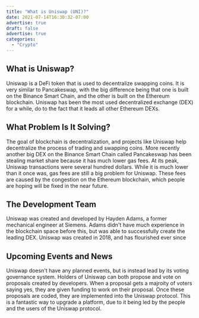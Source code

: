 ```yaml
---
title: "What is Uniswap (UNI)?"
date: 2021-07-14T16:30:32-07:00
advertise: true
draft: false
advertise: true
categories:
  - "Crypto"
---
```



## What is Uniswap?

Uniswap is a DeFi token that is used to decentralize swapping coins. It is very similar to Pancakeswap, with the big difference being that one is built on the Binance Smart Chain, and the other is built on the Ethereum blockchain. Uniswap has been the most used decentralized exchange (DEX) for a while, do to the fact that it leads all other Ethereum DEXs.

## What Problem Is It Solving?

The goal of blockchain is decentralization, and projects like Uniswap help decentralize the process of trading and swapping coins. More recently another big DEX on the Binance Smart Chain called Pancakeswap has been stealing market share because it has much lower gas fees. At its peak, Uniswap transactions were several hundred dollars. While it is much lower than it once was, gas fees are still a big problem for Uniswap. These fees are caused by the congestion on the Ethereum blockchain, which people are hoping will be fixed in the near future.

## The Development Team

Uniswap was created and developed by Hayden Adams, a former mechanical engineer at Siemens. Adams didn't have much experience in the blockchain space before this, but was able to successfully create the leading DEX. Uniswap was created in 2018, and has flourished ever since

## Upcoming Events and News

Uniswap doesn't have any planned events, but is instead lead by its voting governance system. Holders of Uniswap can both propose and vote on proposals created by developers. When a proposal gets a majroity of voters saying yes, they are given funding to work on their proposal. Once these proposals are coded, they are implemented into the Uniswap protocol. This is a fantastic way to upgrade a platform, due to it being led by the people and the users of the Uniswap protocol.
